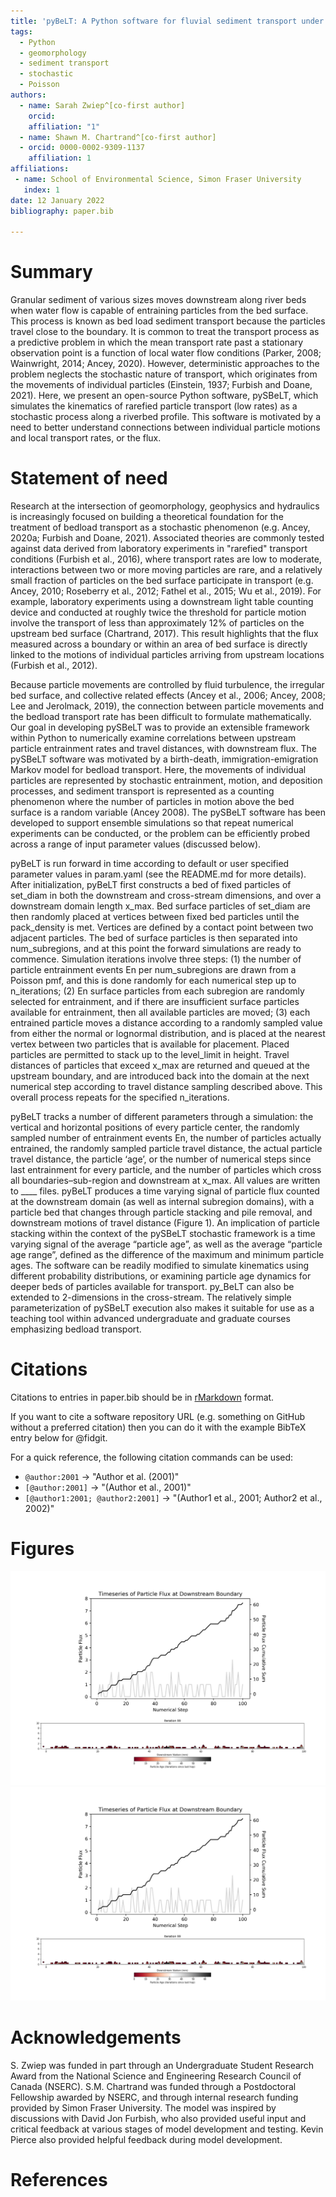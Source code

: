 ```yaml
---
title: 'pyBeLT: A Python software for fluvial sediment transport under rarefied conditions'
tags:
  - Python
  - geomorphology
  - sediment transport
  - stochastic
  - Poisson
authors:
  - name: Sarah Zwiep^[co-first author] 
    orcid: 
    affiliation: "1"
  - name: Shawn M. Chartrand^[co-first author] 
  - orcid: 0000-0002-9309-1137
    affiliation: 1
affiliations:
 - name: School of Environmental Science, Simon Fraser University
   index: 1
date: 12 January 2022
bibliography: paper.bib

---
```


# Summary

Granular sediment of various sizes moves downstream along river beds when water flow is capable 
of entraining particles from the bed surface. This process is known as bed load sediment transport 
because the particles travel close to the boundary. It is common to treat the transport process as 
a predictive problem in which the mean transport rate past a stationary observation point is a function 
of local water flow conditions (Parker, 2008; Wainwright, 2014; Ancey, 2020). However, deterministic 
approaches to the problem neglects the stochastic nature of transport, which originates from the movements 
of individual particles (Einstein, 1937; Furbish and Doane, 2021). Here, we present an open-source Python 
software, pySBeLT, which simulates the kinematics of rarefied particle transport (low rates) as a stochastic 
process along a riverbed profile. This software is motivated by a need to better understand connections 
between individual particle motions and local transport rates, or the flux.

# Statement of need

Research at the intersection of geomorphology, geophysics and hydraulics is increasingly focused on building 
a theoretical foundation for the treatment of bedload transport as a stochastic phenomenon (e.g. Ancey, 2020a; 
Furbish and Doane, 2021). Associated theories are commonly tested against data derived from laboratory experiments 
in "rarefied" transport conditions (Furbish et al., 2016), where transport rates are low to moderate, interactions 
between two or more moving particles are rare, and a relatively small fraction of particles on the bed surface 
participate in transport (e.g. Ancey, 2010; Roseberry et al., 2012; Fathel et al., 2015; Wu et al., 2019). For 
example, laboratory experiments using a downstream light table counting device and conducted at roughly twice the 
threshold for particle motion involve the transport of less than approximately 12% of particles on the upstream bed 
surface (Chartrand, 2017). This result highlights that the flux measured across a boundary or within an area of bed 
surface is directly linked to the motions of individual particles arriving from upstream locations (Furbish et al., 2012). 

Because particle movements are controlled by fluid turbulence, the irregular bed surface, and collective related effects 
(Ancey et al., 2006; Ancey, 2008; Lee and Jerolmack, 2019), the connection between particle movements and the bedload 
transport rate has been difficult to formulate mathematically. Our goal in developing pySBeLT was to provide an extensible 
framework within Python to numerically examine correlations between upstream particle entrainment rates and travel distances, 
with downstream flux. The pySBeLT software was motivated by a birth-death, immigration-emigration Markov model for bedload 
transport. Here, the movements of individual particles are represented by stochastic entrainment, motion, and deposition 
processes, and sediment transport is represented as a counting phenomenon where the number of particles in motion above the 
bed surface is a random variable (Ancey 2008). The pySBeLT software has been developed to support ensemble simulations so 
that repeat numerical experiments can be conducted, or the problem can be efficiently probed across a range of input parameter 
values (discussed below).

pyBeLT is run forward in time according to default or user specified parameter values in param.yaml (see the README.md for 
more details). After initialization, pyBeLT first constructs a bed of fixed particles of set_diam in both the downstream and 
cross-stream dimensions, and over a downstream domain length x_max. Bed surface particles of set_diam are then randomly placed 
at vertices between fixed bed particles until the pack_density is met. Vertices are defined by a contact point between two 
adjacent particles. The bed of surface particles is then separated into num_subregions, and at this point the forward simulations 
are ready to commence. Simulation iterations involve three steps: (1) the number of particle entrainment events En per num_subregions 
are drawn from a Poisson pmf, and this is done randomly for each numerical step up to n_iterations; (2) En surface particles from 
each subregion are randomly selected for entrainment, and if there are insufficient surface particles available for entrainment, 
then all available particles are moved; (3) each entrained particle moves a distance according to a randomly sampled value from either 
the normal or lognormal distribution, and is placed at the nearest vertex between two particles that is available for placement. Placed 
particles are permitted to stack up to the level_limit in height. Travel distances of particles that exceed x_max are returned and 
queued at the upstream boundary, and are introduced back into the domain at the next numerical step according to travel distance 
sampling described above. This overall process repeats for the specified n_iterations. 


pyBeLT tracks a number of different parameters through a simulation: the vertical and horizontal positions of every particle center, 
the randomly sampled number of entrainment events En, the number of particles actually entrained, the randomly sampled particle travel 
distance, the actual particle travel distance, the particle ‘age’, or the number of numerical steps since last entrainment for every 
particle, and the number of particles which cross all boundaries–sub-region and downstream at x_max. All values are written to ____ files. 
pyBeLT produces a time varying signal of particle flux counted at the downstream domain (as well as internal subregion domains), with a 
particle bed that changes through particle stacking and pile removal, and downstream motions of travel distance (Figure 1). An implication 
of particle stacking within the context of the pySBeLT stochastic framework is a time varying signal of the average “particle age”, as well 
as the average “particle age range”, defined as the difference of the maximum and minimum particle ages. The software can be readily modified 
to simulate kinematics using different probability distributions, or examining particle age dynamics for deeper beds of particles available 
for transport. py_BeLT can also be extended to 2-dimensions in the cross-stream. The relatively simple parameterization of pySBeLT execution 
also makes it suitable for use as a teaching tool within advanced undergraduate and graduate courses emphasizing bedload transport.


# Citations

Citations to entries in paper.bib should be in
[rMarkdown](http://rmarkdown.rstudio.com/authoring_bibliographies_and_citations.html)
format.

If you want to cite a software repository URL (e.g. something on GitHub without a preferred
citation) then you can do it with the example BibTeX entry below for @fidgit.

For a quick reference, the following citation commands can be used:
- `@author:2001`  ->  "Author et al. (2001)"
- `[@author:2001]` -> "(Author et al., 2001)"
- `[@author1:2001; @author2:2001]` -> "(Author1 et al., 2001; Author2 et al., 2002)"

# Figures


![Screenshot](/figures/Figure%201.png)
<img src="/figures/Figure 1.png" alt="My cool logo"/>


# Acknowledgements

S. Zwiep was funded in part through an Undergraduate Student Research Award from the 
National Science and Engineering Research Council of Canada (NSERC). S.M. Chartrand was 
funded through a Postdoctoral Fellowship awarded by NSERC, and through internal research 
funding provided by Simon Fraser University. The model was inspired by discussions with 
David Jon Furbish, who also provided useful input and critical feedback at various stages 
of model development and testing. Kevin Pierce also provided helpful feedback during model 
development. 


# References
